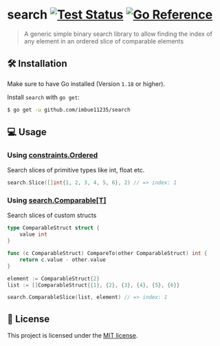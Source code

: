 # search [![Test Status](https://github.com/imbue11235/search/workflows/Go/badge.svg)](https://github.com/imbue11235/search/actions?query=workflow:Go) [![Go Reference](https://pkg.go.dev/badge/github.com/imbue11235/search.svg)](https://pkg.go.dev/github.com/imbue11235/search)

> A generic simple binary search library to allow finding the index of any element in an ordered slice of comparable elements

## 🛠  Installation

Make sure to have Go installed (Version `1.18` or higher).

Install `search` with `go get`:

```sh
$ go get -u github.com/imbue11235/search
```

## 💻  Usage

### Using [constraints.Ordered](https://pkg.go.dev/golang.org/x/exp/constraints#Ordered)

Search slices of primitive types like int, float etc.

```go
search.Slice([]int{1, 2, 3, 4, 5, 6}, 2) // => index: 1
```

### Using [search.Comparable[T]](https://pkg.go.dev/github.com/imbue11235/search#Comparable)

Search slices of custom structs

```go
type ComparableStruct struct {
	value int
}

func (c ComparableStruct) CompareTo(other ComparableStruct) int {
	return c.value - other.value
}

element := ComparableStruct{2}
list := []ComparableStruct{{1}, {2}, {3}, {4}, {5}, {6}}

search.ComparableSlice(list, element) // => index: 1
```

## 📜 License

This project is licensed under the [MIT license](LICENSE).